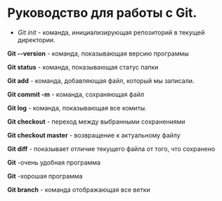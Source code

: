 # Руководство для работы с Git.

* *Git init* - команда, инициализирующая репозиторий в текущей директории.

**Git --version** - команда, показывающая версию программы

**Git status** - команда, показывающая статус папки 

**Git add** - команда, добавляющая файл, который мы записали.

**Git commit -m** - команда, сохраняющая файл

**Git log** - команда, показывающая все комиты.

**Git checkout** - переход между выбранными сохранениями

**Git checkout master** - возвращение к актуальному файлу


**Git diff** - показывает отличие текущего файла от того, что сохранено

**Git** -очень удобная программа

**Git** -хорошая программа 

**Git branch** - команда отображающая все ветки
